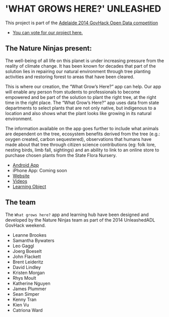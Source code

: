# 'WHAT GROWS HERE?' UNLEASHED

This project is part of the [Adelaide 2014 GovHack Open Data competition](http://www.govhack.org/locations/south-australia/)

* [You can vote for our project here.](http://hackerspace.govhack.org/content/what-grows-here)

## The Nature Ninjas present:

The well-being of all life on this planet is under increasing pressure from the reality of climate change. It has been known for decades that part of the solution lies in repairing our natural environment through tree planting activities and restoring forest to areas that have been cleared.

This is where our creation, the “What Grow’s Here?” app can help. Our app will enable any person from students to professionals to become empowered and be part of the solution to plant the right tree, at the right time in the right place. The “What Grow’s Here?” app uses data from state departments to select plants that are not only native, but indigenous to a location and also shows what the plant looks like growing in its natural environment. 

The information available on the app goes further to include what animals are dependent on the tree, ecosystem benefits derived from the tree (e.g.: oxygen created, carbon sequestered), observations that humans have made about that tree through citizen science contributions (eg: folk lore, nesting birds, limb fall, sightings) and an ability to link to an online store to purchase chosen plants from the State Flora Nursery.

* [Android  App](https://play.google.com/store/apps/details?id=com.brightcookie.whatgrowshere)
* iPhone App: Coming soon
* [Website](http://www.whatgrowshere.com.au/)
* [Videos](http://bit.ly/whatgrowshere)
* [Learning Object](http://www.whatgrowshere.com.au/lrs/birds_lo.php)

## The team

The `What grows here?` app and learning hub have been designed and developed by the Nature Ninjas team as part of the 2014 UnleashedADL GovHack weekend.

* Leanne Brookes
* Samantha Bywaters
* Leo Gaggl
* Joerg Boeselt
* John Flackett
* Brent Leideritz
* David Lindley
* Kristen Morgan
* Rhys Moult
* Katherine Nguyen
* James Plummer
* Sean Simper
* Kenny Tran
* Kien Vu
* Catriona Ward
